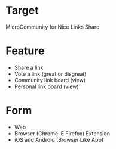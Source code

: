 # Target
MicroCommunity for Nice Links Share

# Feature
- Share a link
- Vote a link (great or disgreat)
- Community link board (view)
- Personal link board (view)

# Form
- Web
- Browser (Chrome IE Firefox) Extension
- iOS and Android (Browser Like App)
